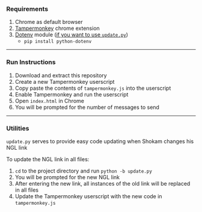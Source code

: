 ### Requirements  
1. Chrome as default browser
2. [Tampermonkey](https://chromewebstore.google.com/detail/tampermonkey/dhdgffkkebhmkfjojejmpbldmpobfkfo) chrome extension
3. [Dotenv](https://pypi.org/project/python-dotenv/) module ([if you want to use `update.py`](#utilities))
   - `pip install python-dotenv` 
---
  
### Run Instructions  
1. Download and extract this repository
2. Create a new Tampermonkey userscript
3. Copy paste the contents of `tampermonkey.js` into the userscript
4. Enable Tampermonkey and run the userscript
5. Open `index.html` in Chrome
6. You will be prompted for the number of messages to send
---

### Utilities  
`update.py` serves to provide easy code updating when Shokam changes his NGL link  
  
To update the NGL link in all files:
1. `cd` to the project directory and run `python -b update.py`
2. You will be prompted for the new NGL link
3. After entering the new link, all instances of the old link will be replaced in all files
4. Update the Tampermonkey userscript with the new code in `tampermonkey.js`
